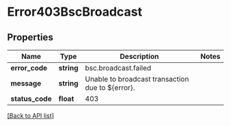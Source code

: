 # Error403BscBroadcast

## Properties

Name | Type | Description | Notes
------------ | ------------- | ------------- | -------------
**error_code** | **string** | bsc.broadcast.failed |
**message** | **string** | Unable to broadcast transaction due to ${error}. |
**status_code** | **float** | 403 |

[[Back to API list]](../../README.md#api-endpoints)
